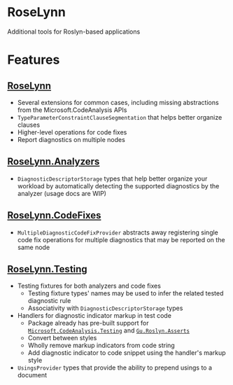 # RoseLynn

Additional tools for Roslyn-based applications

# Features
## [RoseLynn](https://www.nuget.org/packages/RoseLynn/)
- Several extensions for common cases, including missing abstractions from the Microsoft.CodeAnalysis APIs
- `TypeParameterConstraintClauseSegmentation` that helps better organize clauses
- Higher-level operations for code fixes
- Report diagnostics on multiple nodes

## [RoseLynn.Analyzers](https://www.nuget.org/packages/RoseLynn.Analyzers/)
- `DiagnosticDescriptorStorage` types that help better organize your workload by automatically detecting the supported diagnostics by the analyzer (usage docs are WIP)

## [RoseLynn.CodeFixes](https://www.nuget.org/packages/RoseLynn.CodeFixes/)
- `MultipleDiagnosticCodeFixProvider` abstracts away registering single code fix operations for multiple diagnostics that may be reported on the same node

## [RoseLynn.Testing](https://www.nuget.org/packages/RoseLynn.Testing/)
- Testing fixtures for both analyzers and code fixes
  - Testing fixture types' names may be used to infer the related tested diagnostic rule
  - Associativity with `DiagnosticDescriptorStorage` types
- Handlers for diagnostic indicator markup in test code
  - Package already has pre-built support for [`Microsoft.CodeAnalysis.Testing`](https://www.nuget.org/packages/Microsoft.CodeAnalysis.Analyzer.Testing/) and [`Gu.Roslyn.Asserts`](https://www.nuget.org/packages/Gu.Roslyn.Asserts/)
  - Convert between styles
  - Wholly remove markup indicators from code string
  - Add diagnostic indicator to code snippet using the handler's markup style
- `UsingsProvider` types that provide the ability to prepend usings to a document
